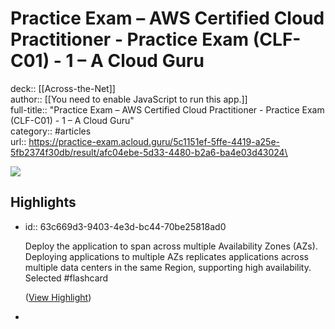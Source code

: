 # Practice Exam – AWS Certified Cloud Practitioner - Practice Exam (CLF-C01) - 1 – A Cloud Guru

deck:: [[Across-the-Net]]\
author:: [[You need to enable JavaScript to run this app.]]\
full-title:: "Practice Exam – AWS Certified Cloud Practitioner - Practice Exam (CLF-C01) - 1 – A Cloud Guru"\
category:: #articles\
url:: https://practice-exam.acloud.guru/5c1151ef-5ffe-4419-a25e-5fb2374f30db/result/afc04ebe-5d33-4480-b2a6-ba4e03d43024\

![](https://readwise-assets.s3.amazonaws.com/static/images/article0.00998d930354.png)
## Highlights
- id:: 63c669d3-9403-4e3d-bc44-70be25818ad0
  
  Deploy the application to span across multiple Availability Zones (AZs).
     Deploying applications to multiple AZs replicates applications across multiple data centers in the same Region, supporting high availability.
     Selected #flashcard 
  
  
    ([View Highlight](https://read.readwise.io/read/01gn9fxmw6dd4j7pa0sww06922))
-